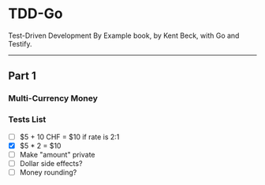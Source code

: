 # TDD-Go
Test-Driven Development By Example book, by Kent Beck, with Go and Testify.

---

## Part 1
### Multi-Currency Money

### Tests List

- [ ] $5 + 10 CHF = $10 if rate is 2:1
- [x] $5 * 2 = $10
- [ ] Make "amount" private
- [ ] Dollar side effects?
- [ ] Money rounding?